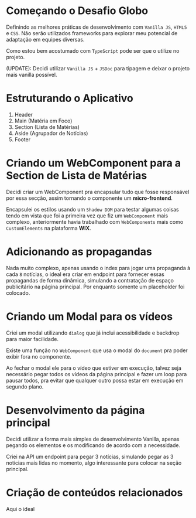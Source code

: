
# Começando o Desafio Globo

Definindo as melhores práticas de desenvolvimento com `Vanilla JS`, `HTML5` e `CSS`.
Não serão utilizados frameworks para explorar meu potencial de adaptação em equipes diversas.

Como estou bem acostumado com `TypeScript` pode ser que o utilize no projeto.

(UPDATE): Decidi utilizar `Vanilla JS` + `JSDoc` para tipagem e deixar o projeto mais vanilla possível.

# Estruturando o Aplicativo

1. Header
2. Main (Matéria em Foco)
3. Section (Lista de Matérias)
4. Aside (Agrupador de Notícias)
5. Footer

# Criando um WebComponent para a Section de Lista de Matérias

Decidi criar um WebComponent pra encapsular tudo que fosse responsável por essa secção, assim tornando o componente um
**micro-frontend**.

Encapsulei os estilos usando um `Shadow DOM` para testar algumas coisas tendo em vista que foi a primeira vez que fiz
um `WebComponent` mais complexo, anteriormente havia trabalhado com `WebComponents` mais como `CustomElements` na plataforma
**WIX**.

# Adicionando as propagandas

Nada muito complexo, apenas usando o index para jogar uma propaganda à cada `8` notícias, o ideal era criar em endpoint para fornecer essas propagandas de forma dinâmica, simulando a contratação de espaço publicitário na página principal. Por enquanto somente um placeholder foi colocado.

# Criando um Modal para os vídeos

Criei um modal utilizando `dialog` que já inclui acessibilidade e backdrop para maior facilidade.

Existe uma função no `WebComponent` que usa o modal do `document` pra poder exibir fora no componente.

Ao fechar o modal ele para o vídeo que estiver em execução, talvez seja necessário pegar todos os vídeos da página principal e fazer um loop para pausar todos, pra evitar que qualquer outro possa estar em execução em segundo plano.

# Desenvolvimento da página principal

Decidi utilizar a forma mais simples de desenvolvimento Vanilla, apenas pegando os elementos e os modificando de acordo com a necessidade.

Criei na API um endpoint para pegar 3 notícias, simulando pegar as 3 notícias mais lidas no momento, algo interessante para colocar na seção principal.

# Criação de conteúdos relacionados

Aqui o ideal